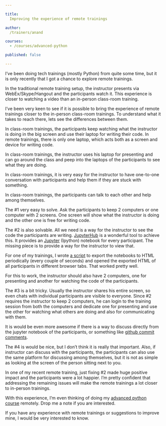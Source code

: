 ```yaml
---

title:
  Improving the experience of remote trainings

author:
  /trainers/anand

courses:
  - /courses/advanced-python

published: false

---
```



I’ve been doing tech trainings (mostly Python) from quite some time, but it is only recently that I got a chance to explore remote trainings.

In the traditional remote training setup, the instructor presents via WebEx/Skype/Hangout and the participants watch it. This experience is closer to watching a video than an in-person class-room training.

I’ve been very keen to see if it is possible to bring the experience of remote trainings closer to the in-person class-room trainings. To understand what it takes to reach there, lets see the differences between them.

In class-room trainings, the participants keep watching what the instructor is doing in the big screen and use their laptop for writing their code. In remote trainings, there is only one laptop, which acts both as a screen and device for writing code.

In class-room trainings, the instructor uses his laptop for presenting and can go around the class and peep into the laptops of the participants to see what they are doing.

In class-room trainings, it is very easy for the instructor to have one-to-one conversation with participants and help them if they are stuck with something.

In class-room trainings, the participants can talk to each other and help among themselves.

The #1 very easy to solve. Ask the participants to keep 2 computers or one computer with 2 screens. One screen will show what the instructor is doing and the other one is free for writing code.

The #2 is also solvable. All we need is a way for the instructor to see the code the participants are writing. [JupyterHub](https://github.com/jupyter/jupyterhub) is a wonderful tool to achieve this. It provides an [Jupyter](http://jupyter.org/) (Ipython) notebook for every participant. The missing piece is to provide a way for the instructor to view that.

For one of my trainings, I wrote [a script](https://gist.github.com/anandology/6c27e81fcf12f7891aa9) to export the notebooks to HTML periodically (every couple of seconds) and opened the exported HTML of all participants in different browser tabs. That worked pretty well.

For this to work, the instructor should also have 2 computers, one for presenting and another for watching the code of the participants.

The #3 is a bit tricky. Usually the instructor shares his entire screen, so even chats with individual participants are visible to everyone. Since #2 requires the instructor to keep 2 computers, he can login to the training session from both the computers and dedicate one for presenting and use the other for watching what others are doing and also for communicating with them.

It is would be even more awesome if there is a way to discuss directly from the jupyter notebook of the participants, or something like [github commit comments](https://github.com/blog/42-commit-comments).

The #4 is would be nice, but I don’t think it is really that important. Also, if instructor can discuss with the participants, the participants can also use the same platform for discussing among themselves, but it is not as simple as looking at the screen of the person sitting next to you.

In one of my recent remote training, just fixing #2 made huge positive impact and the participants were a lot happier. I’m pretty confident that addressing the remaining issues will make the remote trainings a lot closer to in-person trainings.

With this experience, I’m even thinking of doing my [advanced python course](/courses/advanced-python) remotely. Drop me a note if you are interested.

If you have any experience with remote trainings or suggestions to improve mine, I would be very interested to know.

